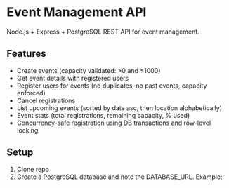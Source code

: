 # Event Management API

Node.js + Express + PostgreSQL REST API for event management.

## Features
- Create events (capacity validated: >0 and ≤1000)
- Get event details with registered users
- Register users for events (no duplicates, no past events, capacity enforced)
- Cancel registrations
- List upcoming events (sorted by date asc, then location alphabetically)
- Event stats (total registrations, remaining capacity, % used)
- Concurrency-safe registration using DB transactions and row-level locking

## Setup

1. Clone repo
2. Create a PostgreSQL database and note the DATABASE_URL. Example:
